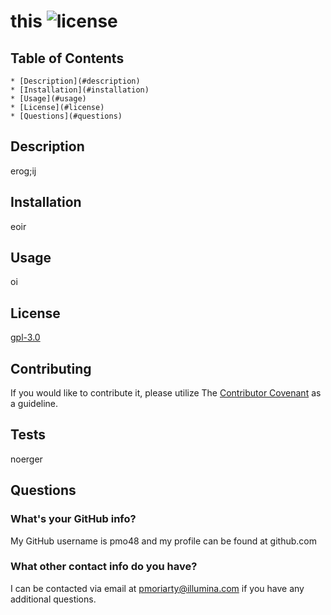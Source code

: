 # this ![license](https://img.shields.io/github/license/pmo48/responsive-portfolio-pbm)
    
## Table of Contents

    * [Description](#description)
    * [Installation](#installation)
    * [Usage](#usage)
    * [License](#license)
    * [Questions](#questions)
    
## <a name="description"></a>Description
    
erog;ij
    
## Installation
    
eoir
    
## Usage
    
oi
    
## License

[gpl-3.0](https://choosealicense.com/licenses/gpl-3.0/)
    
## Contributing
    
If you would like to contribute it, please utilize The [Contributor Covenant](https://www.contributor-covenant.org/) as a guideline.
    
## Tests
    
noerger
    
## Questions
    
### What's your GitHub info?
    
My GitHub username is pmo48 and my profile can be found at github.com
    
### What other contact info do you have?
    
I can be contacted via email at pmoriarty@illumina.com if you have any additional questions.
    
